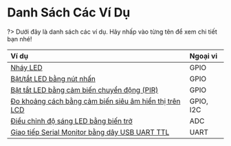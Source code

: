 <br>
<br>
<br>

# Danh Sách Các Ví Dụ

?> Dưới đây là danh sách các ví dụ. Hãy nhấp vào từng tên để xem chi tiết bạn nhé!


| **Ví dụ** | **Ngoại vi** |
| :-- | :-- |
| [Nháy LED](vi/zerobase/examples/blink.md) | GPIO |
| [Bật/tắt LED bằng nút nhấn](vi/zerobase/examples/button.md) | GPIO |
| [Bật tắt LED bằng cảm biến chuyển động (PIR)](vi/zerobase/examples/pir.md) | GPIO |
| [Đo khoảng cách bằng cảm biến siêu âm hiển thị trên LCD](vi/zerobase/examples/ultrasonicSensor.md) | GPIO, I2C |
| [Điều chỉnh độ sáng LED bằng biến trở ](vi/zerobase/examples/potentiometer.md) | ADC |
| [Giao tiếp Serial Monitor bằng dây USB UART TTL](vi/zerobase/examples/uartttl.md) | UART |
